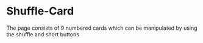 # Shuffle-Card
The page consists of 9 numbered cards which can be manipulated by using the  shuffle and short buttons
